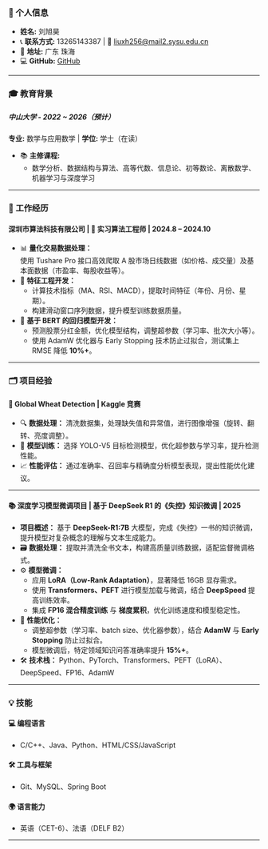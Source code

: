 ### 👤 个人信息  
- **姓名:** 刘旭昊  
- 📞 **联系方式:** 13265143387 | 📧 [liuxh256@mail2.sysu.edu.cn](mailto:liuxh256@mail2.sysu.edu.cn)  
- 📍 **地址:** 广东 珠海  
- 💻 **GitHub:** [GitHub](https://github.com/monetly)
---
### 🎓 教育背景  
##### 中山大学 - 2022 ~ 2026（预计）  
**专业:** 数学与应用数学 | **学位:** 学士（在读）  
- 📚 **主修课程:**  
  - 数学分析、数据结构与算法、高等代数、信息论、初等数论、离散数学、机器学习与深度学习
---
### 💼 工作经历  
#### 深圳市算法科技有限公司 | 🚀 实习算法工程师 | 2024.8 – 2024.10  
- 📊 **量化交易数据处理：**  
  使用 Tushare Pro 接口高效爬取 A 股市场日线数据（如价格、成交量）及基本面数据（市盈率、每股收益等）。  
- 🧩 **特征工程开发：**  
  - 计算技术指标（MA、RSI、MACD），提取时间特征（年份、月份、星期）。  
  - 构建滑动窗口序列数据，提升模型训练数据质量。  
- 🤖 **基于 BERT 的回归模型开发：**  
  - 预测股票分红金额，优化模型结构，调整超参数（学习率、批次大小等）。  
  - 使用 AdamW 优化器与 Early Stopping 技术防止过拟合，测试集上 RMSE 降低 **10%+**。
---
### 🗂️ 项目经验  
#### 🌾 Global Wheat Detection | Kaggle 竞赛  
- 🔍 **数据处理：** 清洗数据集，处理缺失值和异常值，进行图像增强（旋转、翻转、亮度调整）。  
- 🧠 **模型训练：** 选择 YOLO-V5 目标检测模型，优化超参数与学习率，提升检测性能。  
- 📈 **性能评估：** 通过准确率、召回率与精确度分析模型表现，提出性能优化建议。  
---
#### 📚 深度学习模型微调项目 | 基于 DeepSeek R1 的《失控》知识微调 | 2025  
- **项目概述：** 基于 **DeepSeek-R1:7B** 大模型，完成《失控》一书的知识微调，提升模型对复杂概念的理解与文本生成能力。  
- 🗃️ **数据处理：** 提取并清洗全书文本，构建高质量训练数据，适配监督微调格式。  
- ⚙️ **模型微调：**  
  - 应用 **LoRA（Low-Rank Adaptation）**，显著降低 16GB 显存需求。  
  - 使用 **Transformers、PEFT** 进行模型加载与微调，结合 **DeepSpeed** 提高训练效率。  
  - 集成 **FP16 混合精度训练** 与 **梯度累积**，优化训练速度和模型稳定性。  
- 🚀 **性能优化：**  
  - 调整超参数（学习率、batch size、优化器参数），结合 **AdamW** 与 **Early Stopping** 防止过拟合。  
  - 模型微调后，特定领域知识问答准确率提升 **15%+**。  
- 🛠️ **技术栈：** Python、PyTorch、Transformers、PEFT（LoRA）、DeepSpeed、FP16、AdamW
---
### 💡 技能  
#### 💻 编程语言  
- C/C++、Java、Python、HTML/CSS/JavaScript  
#### 🛠️ 工具与框架  
- Git、MySQL、Spring Boot  
#### 🌍 语言能力  
- 英语（CET-6）、法语（DELF B2）  
---
